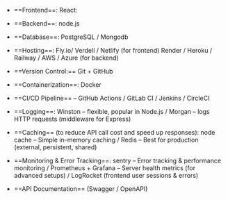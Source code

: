 - ==Frontend==: React:

- ==Backend==: node.js

- ==Database==: PostgreSQL / Mongodb

- ==Hosting==: Fly.io/ Verdell / Netlify (for frontend) Render / Heroku / Railway / AWS / Azure (for backend)

- ==Version Control:== Git + GitHub

- ==Containerization==: Docker

- ==CI/CD Pipeline== – GitHub Actions / GitLab CI / Jenkins / CircleCI

- ==Logging==: Winston – flexible, popular in Node.js / Morgan – logs HTTP requests (middleware for Express)

- ==Caching== (to reduce API call cost and speed up responses): node cache – Simple in-memory caching / Redis – Best for production (external, persistent, shared)

- ==Monitoring & Error Tracking==: sentry – Error tracking & performance monitoring / Prometheus + Grafana – Server health metrics (for advanced setups) / LogRocket (frontend user sessions & errors)

- ==API Documentation== (Swagger / OpenAPI)